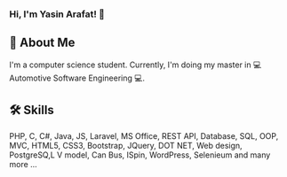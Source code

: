 ###  Hi, I'm Yasin Arafat! 👋
## 🚀 About Me
I'm a computer science student. Currently, I'm doing my master in 💻 Automotive Software Engineering 💻.
## 🛠 Skills
PHP, C, C#, Java, JS, Laravel, MS Office, REST API, Database, SQL, OOP, MVC, HTML5, CSS3, Bootstrap, JQuery, DOT NET, Web design, PostgreSQ,L V model, Can Bus, ISpin, WordPress, Selenieum and many more ...
<!--
**ArafatTheGoldenBoy/ArafatTheGoldenBoy** is a ✨ _special_ ✨ repository because its `README.md` (this file) appears on your GitHub profile.

Here are some ideas to get you started:

- 🔭 I’m currently working on ...
- 🌱 I’m currently learning ...
- 👯 I’m looking to collaborate on ...
- 🤔 I’m looking for help with ...
- 💬 Ask me about ...
- 📫 How to reach me: ...
- 😄 Pronouns: ...
- ⚡ Fun fact: ...
-->
